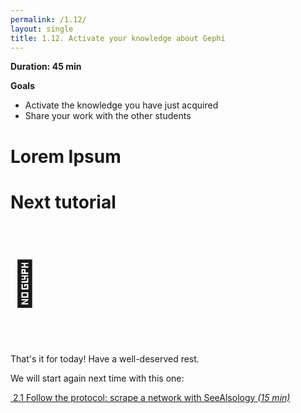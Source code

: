 ```yaml
---
permalink: /1.12/
layout: single
title: 1.12. Activate your knowledge about Gephi
---
```


**Duration: 45 min**

**Goals**
* Activate the knowledge you have just acquired
* Share your work with the other students

# Lorem Ipsum

# Next tutorial

<p style="font-size: 5em;">🎉</p>
That's it for today!
Have a well-deserved rest.

We will start again next time with this one:

[<i class="fas fa-forward"></i>&nbsp;2.1 Follow the protocol: scrape a network with SeeAlsology *(15 min)*](../2.1/)
